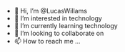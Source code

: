 - 👋 Hi, I’m @LucasWillams
- 👀 I’m interested in technology
- 🌱 I’m currently learning technology
- 💞️ I’m looking to collaborate on 
- 📫 How to reach me ...

<!---
LucasWillams/LucasWillams is a ✨ special ✨ repository because its `README.md` (this file) appears on your GitHub profile.
You can click the Preview link to take a look at your changes.
--->
